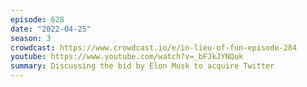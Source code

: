 ```yaml
---
episode: 628
date: "2022-04-25"
season: 3
crowdcast: https://www.crowdcast.io/e/in-lieu-of-fun-episode-284
youtube: https://www.youtube.com/watch?v=_bFJkJYNQuk
summary: Discussing the bid by Elon Musk to acquire Twitter
---
```

